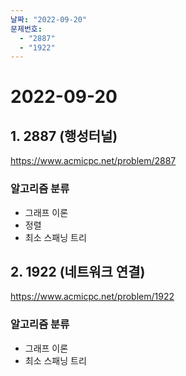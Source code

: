 ```yaml
---
날짜: "2022-09-20"
문제번호:
  - "2887"
  - "1922"
---
```


# 2022-09-20

## 1. 2887 (행성터널)

https://www.acmicpc.net/problem/2887

### 알고리즘 분류

- 그래프 이론
- 정렬
- 최소 스패닝 트리

## 2. 1922 (네트워크 연결)

https://www.acmicpc.net/problem/1922

### 알고리즘 분류

- 그래프 이론
- 최소 스패닝 트리
